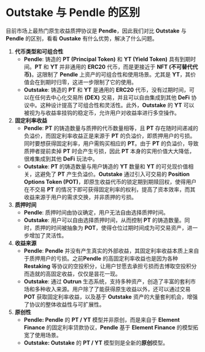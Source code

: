 # Outstake 与 Pendle 的区别

目前市场上最热门原生收益质押协议是 **Pendle**，因此我们对比 **Outstake** 与 **Pendle** 的区别，看看 **Oustake** 有什么优势，解决了什么问题。

1. **代币类型和可组合性**
   * **Pendle**: 铸造的 **PT (Principal Token)** 和 **YT (Yield Token)** 具有到期时间。**PT** 和 **YT** 并非通用的 **ERC20** 代币，而是更接近于 **NFT (不可替代代币)**。这限制了 **Pendle** 上资产的可组合性和使用场景。尤其是 **YT**，其价值会在到期时归零，这进一步限制了它的使用。
   * **Outstake**: 铸造的 **PT** 和 **YT** 是通用的 **ERC20** 代币，没有过期时间，可以在任何去中心化交易所 **(DEX)** 交易，并且可以自由集成到其他 **DeFi** 协议中。这种设计提高了可组合性和灵活性。此外，**Outstake** 的 **YT** 可以被视为与收益率挂钩的稳定币，允许用户对收益率进行多空操作。
2. **固定利率收益**
   * **Pendle**: **PT** 的铸造数量与质押的代币数量相等，且 **PT** 存在随时间递减的负溢价，而固定利率收益正是来源于 **PT** 的负溢价，即质押用户的亏损。同时要想获得固定利率，用户需购买相应的 **PT**。由于 **PT** 的负溢价，导致质押者提前卖掉 **PT** 时会产生亏损，因此 **PT** 本身的实用价值大大降低，很难集成到其他 **DeFi** 玩法中。
   * **Outstake**: **PT** 的铸造数量与用户铸造的 **YT** 数量和 **YT** 的可兑现价值相关，这避免了 **PT** 产生负溢价。**Outstake** 通过引入可交易的 **Position Options Token (POT)**，即原生收益代币的锁定期到期赎回权，使得用户在不交易 **PT** 的情况下即可获得固定利率的权利，提高了资本效率，而其收益来源于用户的需求交换，并非质押的亏损。
3. **质押时间**
   * **Pendle**: 质押时间由协议确定，用户无法自由选择质押时间。
   * **Outstake**: 用户可以自由选择质押时间，从而控制 **PT** 的铸造数量。同时，质押的时间被抽象为 **POT**，使得仓位过期时间成为可交易资产，进一步增加了灵活性。
4. **收益来源**
   * **Pendle**: **Pendle** 并没有产生真实的外部收益，其固定利率收益本质上来自于质押用户的亏损。之前**Pendle** 的高固定利率收益也是因为各种 **Restaking** 等协议的空投积分，让用户甘愿去承担亏损而去博取空投积分而造就的高固定收益，仅仅是昙花一现。
   * **Outstake**: 通过 **Outrun** 生态系统，支持多种资产，创造了丰富的套利市场和多种收入来源。用户除了了能获得原生收益以外，还可以通过交易 **POT** 获取固定利率收益，以及基于 **Outstake** 资产的大量套利机会，增强了协议的整体收益性与可扩展性。
5. **原创性**
   * **Pendle: Pendle** 的 **PT / YT** 模型并非原创，而是来自于 **Element Finance** 的固定利率贷款协议，**Pendle** 基于 **Element Finance** 的模型拓宽了使用场景。
   * **Outstake: Outstake** 的 **PT / YT** 模型则是全新的**原创**模型。

